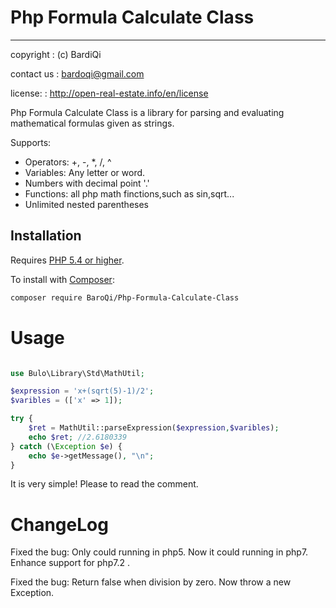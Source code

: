 # Php Formula Calculate Class

----------------
copyright	:	(c) BardiQi

contact us	:	bardoqi@gmail.com 

license:	:	http://open-real-estate.info/en/license

Php Formula Calculate Class is a library for parsing and evaluating mathematical formulas given as strings.


Supports:

* Operators: +, -, *, /, ^
* Variables: Any letter or word.
* Numbers with decimal point '.'
* Functions: all php math finctions,such as sin,sqrt...
* Unlimited nested parentheses

Installation
------------

Requires [PHP 5.4 or higher](http://php.net).

To install with [Composer](https://getcomposer.org):

``` sh
composer require BaroQi/Php-Formula-Calculate-Class
```


# Usage

``` php

use Bulo\Library\Std\MathUtil;

$expression = 'x+(sqrt(5)-1)/2';
$varibles = (['x' => 1]);

try {
    $ret = MathUtil::parseExpression($expression,$varibles);
    echo $ret; //2.6180339
} catch (\Exception $e) {
    echo $e->getMessage(), "\n";
}
```

It is very simple! Please to read the comment.

# ChangeLog
Fixed the bug: Only could running in php5. Now it could running in php7.
Enhance support for php7.2 .

Fixed the bug: Return false when division by zero. Now throw a new Exception.
